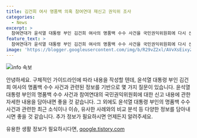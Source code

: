 ```yaml
---
title: 김건희 여사 명품백 의혹 참여연대 재신고 권익위 조사
categories:
  - News
excerpt: >
  참여연대가 윤석열 대통령 부인 김건희 여사의 명품백 수수 사건을 국민권익위원회에 다시 신고했습니다. 새로운 증거와 합리적 사유를 담아 전면 재조사를 요구하며, 목사의 추가적인 금품 제공과 윤 대통령과의 관계를 주장했습니다. 또한, 유철환 위원장과 부위원장 3명에 대한 기피신청서도 제출했습니다. 사건을 종결한 권익위는 공직자 배우자에 대한 제재 규정이 없다는 이유로 종결 처리했었습니다.
feature_text: >
  참여연대가 윤석열 대통령 부인 김건희 여사의 명품백 수수 사건을 국민권익위원회에 다시 신고했습니다. 새로운 증거와 합리적 사유를 담아 전면 재조사를 요구하며, 목사의 추가적인 금품 제공과 윤 대통령과의 관계를 주장했습니다. 또한, 유철환 위원장과 부위원장 3명에 대한 기피신청서도 제출했습니다. 사건을 종결한 권익위는 공직자 배우자에 대한 제재 규정이 없다는 이유로 종결 처리했었습니다.
image: 'https://blogger.googleusercontent.com/img/b/R29vZ2xl/AVvXsEixyZcFfHzMRdzZMjFBmAUKJYCLCGyLL1o632UiGVXcaFdKo_bkvkuCioo0uUKlGfBVcT3P84aROyZIXSBEx3Aw5nCQ3pTgDom1WDC4m8eifvWiAmWEEVb4x6G_l8C0QH225ldMjyaFvpxGEBGNO37VmDTDMHGhJPq73UglMfDca1-0aw/s1600/blogspot.png'
---
```


<p><img src="https://blogger.googleusercontent.com/img/b/R29vZ2xl/AVvXsEixyZcFfHzMRdzZMjFBmAUKJYCLCGyLL1o632UiGVXcaFdKo_bkvkuCioo0uUKlGfBVcT3P84aROyZIXSBEx3Aw5nCQ3pTgDom1WDC4m8eifvWiAmWEEVb4x6G_l8C0QH225ldMjyaFvpxGEBGNO37VmDTDMHGhJPq73UglMfDca1-0aw/s1600/blogspot.png" alt="info 속보" /></p>

<p>안녕하세요. 구체적인 가이드라인에 따라 내용을 작성할 텐데, 윤석열 대통령 부인 김건희 여사의 명품백 수수 사건과 관련된 정보를 기반으로 몇 가지 질문이 있습니다. 윤석열 대통령 부인의 명품백 수수 사건과 참여연대의 국민권익위원회에 대한 신고 내용에 관한 자세한 내용을 담아내면 좋을 것 같습니다. 그 외에도 윤석열 대통령 부인의 명품백 수수 사건과 관련한 최근 소식이나 이슈, 유사한 사례와의 비교 분석 등 다양한 정보를 담아내시면 좋을 것 같습니다. 추가 정보가 필요하시면 언제든지 알려주세요.</p>
유용한 생활 정보가 필요하시다면, <a href="https://qoogle.tistory.com" rel="dofollow">qoogle.tistory.com</a>


